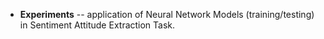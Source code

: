 * **Experiments** -- application of Neural Network Models (training/testing) 
in Sentiment Attitude Extraction Task.
